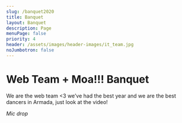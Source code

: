 ```yaml
---
slug: /banquet2020
title: Banquet
layout: Banquet
description: Page
menuPage: false
priority: 4
header: /assets/images/header-images/it_team.jpg
noJumbotron: false
---
```



# Web Team + Moa!!! Banquet

We are the web team <3 we’ve had the best year and we are the best dancers in Armada, just look at the video! 

*Mic drop*
